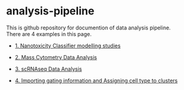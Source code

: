 # analysis-pipeline

This is github repository for documention of data analysis pipeline.  
There are 4 examples in this page.  

- [1. Nanotoxicity Classifier modelling studies](https://github.com/yoon-lab/analysis-pipeline/blob/main/%231Toxicity/toxicity_classifier.md)  

- [2. Mass Cytometry Data Analysis](https://github.com/yoon-lab/analysis-pipeline/blob/main/%232Mass/CyTOF_analysis.md)  

- [3. scRNAseq Data Analysis](https://github.com/yoon-lab/analysis-pipeline/blob/main/%233scRNAseq/scRNAseq_analysis.md)

- [4. Importing gating information and Assigning cell type to clusters](https://github.com/yoon-lab/analysis-pipeline/blob/main/%232Mass/Importing_gating_hierarchy.md)